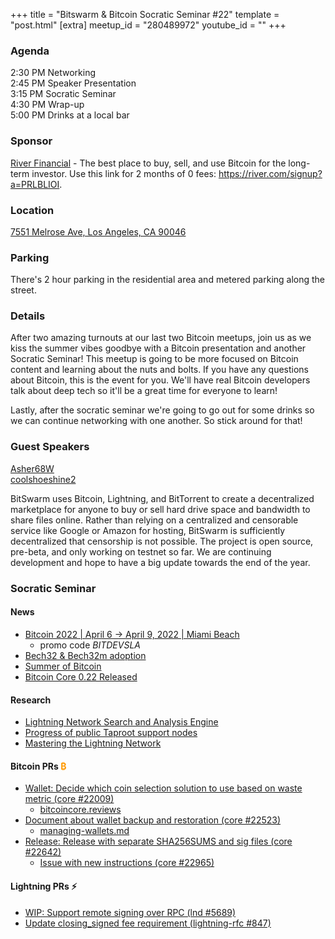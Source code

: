 +++
title = "Bitswarm & Bitcoin Socratic Seminar #22"
template = "post.html"
[extra]
meetup_id = "280489972"
youtube_id = ""
+++

### Agenda  

2:30 PM Networking    
2:45 PM Speaker Presentation  
3:15 PM Socratic Seminar  
4:30 PM Wrap-up  
5:00 PM Drinks at a local bar  

### Sponsor  

[River Financial](https://river.com/) - The best place to buy, sell, and use Bitcoin for the 
long-term investor. Use this link for 2 months of 0 fees: <https://river.com/signup?a=PRLBLIOI>.

### Location  

[7551 Melrose Ave, Los Angeles, CA 90046](https://www.google.com/maps/place/7551+Melrose+Ave,+Los+Angeles,+CA+90046/@34.0838039,-118.3567153,17z/data=!3m1!4b1!4m5!3m4!1s0x80c2bed3a9de09ed:0x2406392dbc04fe81!8m2!3d34.0837995!4d-118.3545213)

### Parking

There's 2 hour parking in the residential area and metered parking along the street.

### Details  

After two amazing turnouts at our last two Bitcoin meetups, join us as we kiss the summer vibes goodbye with a Bitcoin presentation and another Socratic Seminar! This meetup is going to be more focused on Bitcoin content and learning about the nuts and bolts. If you have any questions about Bitcoin, this is the event for you. We'll have real Bitcoin developers talk about deep tech so it'll be a great time for everyone to learn!

Lastly, after the socratic seminar we're going to go out for some drinks so we can continue networking with one another. So stick around for that!

### Guest Speakers

[Asher68W]  
[coolshoeshine2]  

BitSwarm uses Bitcoin, Lightning, and BitTorrent to create a decentralized marketplace for anyone to buy or sell hard drive space and bandwidth to share files online. Rather than relying on a centralized and censorable service like Google or Amazon for hosting, BitSwarm is sufficiently decentralized that censorship is not possible. The project is open source, pre-beta, and only working on testnet so far. We are continuing development and hope to have a big update towards the end of the year.

[Asher68W]: https://twitter.com/Asher68W
[coolshoeshine2]: https://twitter.com/coolshoeshine2/

### Socratic Seminar

#### News

- [Bitcoin 2022 | April 6 -> April 9, 2022 | Miami Beach](http://tixr.com/pr/Bitdevsla/26217)
  - promo code *BITDEVSLA*
- [Bech32 & Bech32m adoption](https://en.bitcoin.it/wiki/Bech32_adoption)
- [Summer of Bitcoin](https://summerofbitcoin.org/)
- [Bitcoin Core 0.22 Released](https://bitcoincore.org/en/releases/22.0/)

#### Research  

- [Lightning Network Search and Analysis Engine](https://1ml.com/location/us/ca/los-angeles)
- [Progress of public Taproot support nodes](https://luke.dashjr.org/programs/bitcoin/files/charts/taproot.html)
- [Mastering the Lightning Network](https://github.com/lnbook/lnbook)

#### Bitcoin PRs <font color="#FF9900">₿</font>  

- [Wallet: Decide which coin selection solution to use based on waste metric (core #22009)](https://github.com/bitcoin/bitcoin/pull/22009) 
  - [bitcoincore.reviews](https://bitcoincore.reviews/22009)
- [Document about wallet backup and restoration (core #22523)](https://github.com/bitcoin/bitcoin/pull/22523)
  - [managing-wallets.md](https://github.com/bitcoin/bitcoin/blob/master/doc/managing-wallets.md)
- [Release: Release with separate SHA256SUMS and sig files (core #22642)](https://github.com/bitcoin/bitcoin/pull/22642/files)
  - [Issue with new instructions (core #22965)](https://github.com/bitcoin/bitcoin/issues/22965#issuecomment-918574263)


#### Lightning PRs ⚡ 

- [WIP: Support remote signing over RPC (lnd #5689)](https://github.com/lightningnetwork/lnd/pull/5689)
- [Update closing_signed fee requirement (lightning-rfc #847)](https://github.com/lightningnetwork/lightning-rfc/pull/847)